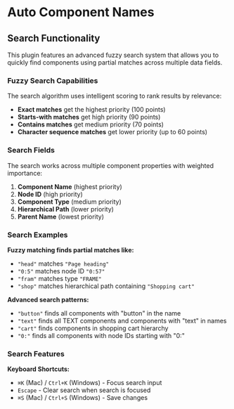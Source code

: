 # Auto Component Names

## Search Functionality

This plugin features an advanced fuzzy search system that allows you to quickly find components using partial matches across multiple data fields.

### Fuzzy Search Capabilities

The search algorithm uses intelligent scoring to rank results by relevance:

- **Exact matches** get the highest priority (100 points)
- **Starts-with matches** get high priority (90 points)  
- **Contains matches** get medium priority (70 points)
- **Character sequence matches** get lower priority (up to 60 points)

### Search Fields

The search works across multiple component properties with weighted importance:

1. **Component Name** (highest priority)
2. **Node ID** (high priority)
3. **Component Type** (medium priority)
4. **Hierarchical Path** (lower priority)
5. **Parent Name** (lowest priority)

### Search Examples

**Fuzzy matching finds partial matches like:**

- `"head"` matches `"Page heading"`
- `"0:5"` matches node ID `"0:57"`
- `"fram"` matches type `"FRAME"`
- `"shop"` matches hierarchical path containing `"Shopping cart"`

**Advanced search patterns:**

- `"button"` finds all components with "button" in the name
- `"text"` finds all TEXT components and components with "text" in names
- `"cart"` finds components in shopping cart hierarchy
- `"0:"` finds all components with node IDs starting with "0:"

### Search Features

**Keyboard Shortcuts:**
- `⌘K` (Mac) / `Ctrl+K` (Windows) - Focus search input
- `Escape` - Clear search when search is focused
- `⌘S` (Mac) / `Ctrl+S` (Windows) - Save changes
